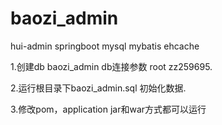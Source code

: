 # baozi_admin
hui-admin springboot mysql mybatis ehcache

1.创建db baozi_admin db连接参数 root zz259695.

2.运行根目录下baozi_admin.sql 初始化数据.

3.修改pom，application jar和war方式都可以运行
